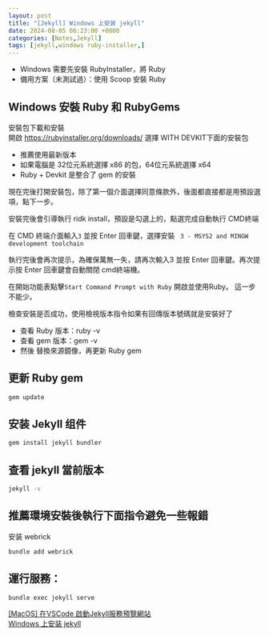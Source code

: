 ```yaml
---
layout: post
title: "[Jekyll] Windows 上安装 jekyll"
date: 2024-08-05 06:23:00 +0800
categories: [Notes,Jekyll]
tags: [jekyll,windows ruby-installer,]
---
```


- Windows 需要先安裝 RubyInstaller，將 Ruby
- 備用方案（未測試過）：使用 Scoop 安裝 Ruby
 
## Windows 安裝 Ruby 和 RubyGems
安裝包下載和安裝        
開啟 <https://rubyinstaller.org/downloads/> 選擇 WITH DEVKIT下面的安裝包

- 推薦使用最新版本
- 如果電腦是 32位元系統選擇 x86 的包，64位元系統選擇 x64
- Ruby + Devkit 是整合了 gem 的安裝

現在完後打開安裝包，除了第一個介面選擇同意條款外，後面都直接都是用預設選項，點下一步。

安裝完後會引導執行 ridk install，預設是勾選上的，點選完成自動執行 CMD終端

在 CMD 終端介面輸入`3` 並按 Enter 回車鍵，選擇安裝 ` 3 - MSYS2 and MINGW development toolchain`

執行完後會再次提示，為確保萬無一失，請再次輸入3 並按 Enter 回車鍵。再次提示按 Enter 回車鍵會自動關閉 cmd終端機。

在開始功能表點擊`Start Command Prompt with Ruby` 開啟並使用Ruby。 這一步不能少。

檢查安裝是否成功，使用檢視版本指令如果有回傳版本號碼就是安裝好了    

- 查看 Ruby 版本：ruby -v
- 查看 gem 版本：gem -v
- 然後 替換來源鏡像，再更新 Ruby gem

##  更新 Ruby gem

```cmd
gem update
```

## 安装 Jekyll 组件

```cmd
gem install jekyll bundler
```

## 查看 jekyll 當前版本

```cmd
jekyll -v
```

## 推薦環境安裝後執行下面指令避免一些報錯
安装 webrick

```cmd
bundle add webrick
```

## 運行服務：

```cmd
bundle exec jekyll serve
```


[[MacOS] 在VSCode 啟動Jekyll服務預覽網站](https://riivalin.github.io/posts/2023/02/vscode-run-jekyll-serve/)    
[Windows 上安装 jekyll ](https://1px.run/jekyll/windows/)